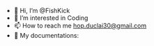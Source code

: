 - 👋 Hi, I’m @FishKick
- 👀 I’m interested in Coding
- 📫 How to reach me hop.duclai30@gmail.com
- 👾 My documentations: [](https://shorturl.at/XYMCW)
<!---
FishKick/FishKick is a ✨ special ✨ repository because its `README.md` (this file) appears on your GitHub profile.
You can click the Preview link to take a look at your changes.
--->
